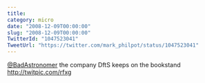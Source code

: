 ```yaml
---
title: 
category: micro
date: "2008-12-09T00:00:00"
slug: "2008-12-09T00:00:00"
TwitterId: "1047523041"
TweetUrl: "https://twitter.com/mark_philpot/status/1047523041"
---
```


[@BadAstronomer](https://twitter.com/BadAstronomer) the company DftS keeps on
the bookstand http://twitpic.com/rfxg
